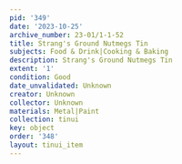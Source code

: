 ```yaml
---
pid: '349'
date: '2023-10-25'
archive_number: 23-01/1-1-52
title: Strang's Ground Nutmegs Tin
subjects: Food & Drink|Cooking & Baking
description: Strang's Ground Nutmegs Tin
extent: '1'
condition: Good
date_unvalidated: Unknown
creator: Unknown
collector: Unknown
materials: Metal|Paint
collection: tinui
key: object
order: '348'
layout: tinui_item
---
```

